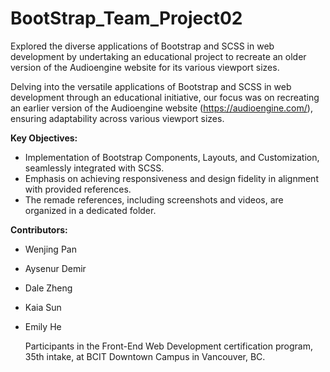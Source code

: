 # BootStrap_Team_Project02

Explored the diverse applications of Bootstrap and SCSS in web development by undertaking an educational project to recreate an older version of the Audioengine website for its various viewport sizes.

Delving into the versatile applications of Bootstrap and SCSS in web development through an educational initiative, our focus was on recreating an earlier version of the Audioengine website (https://audioengine.com/), ensuring adaptability across various viewport sizes.

<strong>Key Objectives:</strong> 
- Implementation of Bootstrap Components, Layouts, and Customization, seamlessly integrated with SCSS.
- Emphasis on achieving responsiveness and design fidelity in alignment with provided references.
- The remade references, including screenshots and videos, are organized in a dedicated folder.

<strong>Contributors: </strong>
- Wenjing Pan
- Aysenur Demir
- Dale Zheng
- Kaia Sun
- Emily He

  Participants in the Front-End Web Development certification program, 35th intake, at BCIT Downtown Campus in Vancouver, BC.
